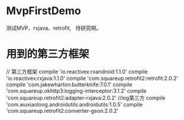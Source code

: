 # MvpFirstDemo
测试MVP、rxjava、retrofit,   待研究啊。
# 用到的第三方框架
 // 第三方框架
    compile 'io.reactivex:rxandroid:1.1.0'
    compile 'io.reactivex:rxjava:1.1.0'
    compile 'com.squareup.retrofit2:retrofit:2.0.2'
    compile 'com.jakewharton:butterknife:7.0.1'
    compile 'com.squareup.okhttp3:logging-interceptor:3.1.2'
    compile 'com.squareup.retrofit2:adapter-rxjava:2.0.2'
    //log第三方
    compile 'com.wuxiaolong.androidutils:androidutils:1.0.5'
    compile 'com.squareup.retrofit2:converter-gson:2.0.2'
